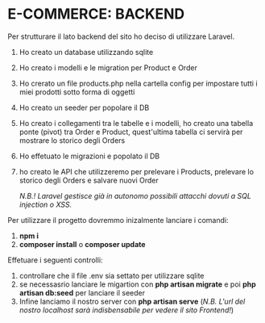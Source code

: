 # E-COMMERCE: BACKEND

Per strutturare il lato backend del sito ho deciso di utilizzare Laravel.

1. Ho creato un database utilizzando sqlite
2. Ho creato i modelli e le migration per Product e Order
3. Ho crerato un file products.php nella cartella config per impostare tutti i miei prodotti sotto forma di oggetti
4. Ho creato un seeder per popolare il DB
5. Ho creato i collegamenti tra le tabelle e i modelli, ho creato una tabella ponte (pivot) tra Order e Product, quest'ultima tabella ci servirà per mostrare lo storico degli Orders
6. Ho effetuato le migrazioni e popolato il DB
7. ho creato le API che utilizzeremo per prelevare i Products, prelevare lo storico degli Orders e salvare nuovi Order

    _N.B.! Laravel gestisce già in autonomo possibili attacchi dovuti a SQL injection o XSS._

Per utilizzare il progetto dovremmo inizalmente lanciare i comandi:

1. **npm i**
2. **composer install** o **composer update**

Effetuare i seguenti controlli:

1. controllare che il file .env sia settato per utilizzare sqlite
2. se necessasrio lanciare le migartion con **php artisan migrate** e poi **php artisan db:seed** per lanciare il seeder
3. Infine lanciamo il nostro server con **php artisan serve** (_N.B. L'url del nostro localhost sarà indisbensabile per vedere il sito Frontend!_)
